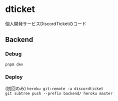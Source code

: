 # dticket
個人開発サービスDiscordTicketのコード  

## Backend

### Debug
`pnpm dev`
### Deploy


(初回のみ) `heroku git:remote -a discordticket`  
`git subtree push --prefix backend/ heroku master`  
